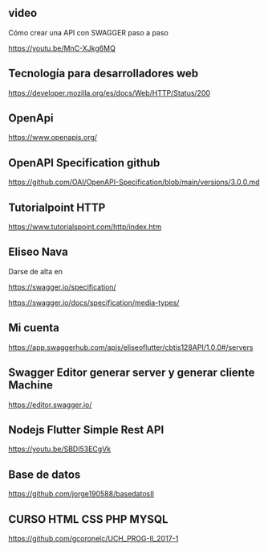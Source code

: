 ## video

Cómo crear una API con SWAGGER paso a paso

https://youtu.be/MnC-XJkg6MQ

## Tecnología para desarrolladores web

https://developer.mozilla.org/es/docs/Web/HTTP/Status/200

## OpenApi

https://www.openapis.org/

## OpenAPI Specification github

https://github.com/OAI/OpenAPI-Specification/blob/main/versions/3.0.0.md

## Tutorialpoint HTTP

https://www.tutorialspoint.com/http/index.htm

## Eliseo Nava 

Darse de alta en 

https://swagger.io/specification/

https://swagger.io/docs/specification/media-types/


## Mi cuenta

https://app.swaggerhub.com/apis/eliseoflutter/cbtis128API/1.0.0#/servers

## Swagger Editor generar server y generar cliente Machine


https://editor.swagger.io/

## Nodejs Flutter Simple Rest API

https://youtu.be/SBDI53ECgVk

## Base de datos

https://github.com/jorge190588/basedatosII

## CURSO HTML CSS PHP MYSQL

https://github.com/gcoronelc/UCH_PROG-II_2017-1
